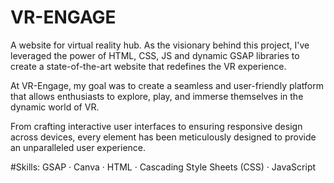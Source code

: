 # VR-ENGAGE

A website for virtual reality hub. As the visionary behind this project, I've leveraged the power of HTML, CSS, JS and dynamic GSAP libraries to create a state-of-the-art website that redefines the VR experience. 

At VR-Engage, my goal was to create a seamless and user-friendly platform that allows enthusiasts to explore, play, and immerse themselves in the dynamic world of VR. 

From crafting interactive user interfaces to ensuring responsive design across devices, every element has been meticulously designed to provide an unparalleled user experience.

#Skills: GSAP · Canva · HTML · Cascading Style Sheets (CSS) · JavaScript
